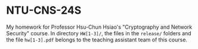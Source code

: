 # NTU-CNS-24S

My homework for Professor Hsu-Chun Hsiao's "Cryptography and Network Security" course.
In directory `HW[1-3]/`, the files in the `release/` folders and the file `hw[1-3].pdf` belongs to the teaching assistant team of this course.